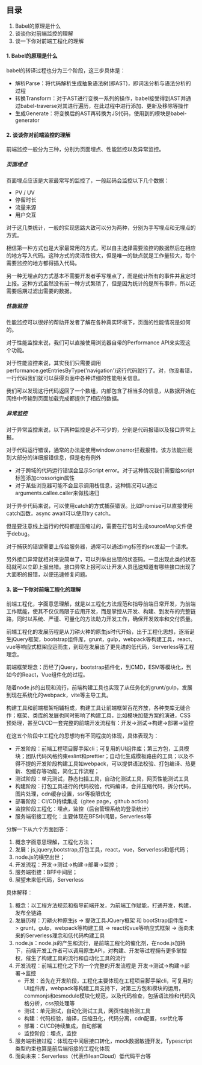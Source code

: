 ## 目录

1. Babel的原理是什么
2. 谈谈你对前端监控的理解
3. 谈一下你对前端工程化的理解

#### 1. Babel的原理是什么

babel的转译过程也分为三个阶段，这三步具体是：

- 解析Parse：将代码解析⽣成抽象语法树(即AST)，即词法分析与语法分析的过程
- 转换Transform：对于AST进⾏变换⼀系列的操作，babel接受得到AST并通过babel-traverse对其进⾏遍历，在此过程中进⾏添加、更新及移除等操作
- ⽣成Generate：将变换后的AST再转换为JS代码，使⽤到的模块是babel-generator

#### 2. 谈谈你对前端监控的理解

前端监控一般分为三种，分别为页面埋点、性能监控以及异常监控。

##### 页面埋点

页面埋点应该是大家最常写的监控了，一般起码会监控以下几个数据：

- PV / UV
- 停留时长
- 流量来源
- 用户交互

对于这几类统计，一般的实现思路大致可以分为两种，分别为手写埋点和无埋点的方式。

相信第一种方式也是大家最常用的方式，可以自主选择需要监控的数据然后在相应的地方写入代码。这种方式的灵活性很大，但是唯一的缺点就是工作量较大，每个需要监控的地方都得插入代码。

另一种无埋点的方式基本不需要开发者手写埋点了，而是统计所有的事件并且定时上报。这种方式虽然没有前一种方式繁琐了，但是因为统计的是所有事件，所以还需要后期过滤出需要的数据。

##### 性能监控

性能监控可以很好的帮助开发者了解在各种真实环境下，页面的性能情况是如何的。

对于性能监控来说，我们可以直接使用浏览器自带的Performance API来实现这个功能。

对于性能监控来说，其实我们只需要调用performance.getEntriesByType('navigation')这行代码就行了。对，你没看错，一行代码我们就可以获得页面中各种详细的性能相关信息。

我们可以发现这行代码返回了一个数组，内部包含了相当多的信息，从数据开始在网络中传输到页面加载完成都提供了相应的数据。

##### 异常监控

对于异常监控来说，以下两种监控是必不可少的，分别是代码报错以及接口异常上报。

对于代码运行错误，通常的办法是使用window.onerror拦截报错。该方法能拦截到大部分的详细报错信息，但是也有例外

- 对于跨域的代码运行错误会显示Script error。对于这种情况我们需要给script标签添加crossorigin属性
- 对于某些浏览器可能不会显示调用栈信息，这种情况可以通过arguments.callee.caller来做栈递归

对于异步代码来说，可以使用catch的方式捕获错误。比如Promise可以直接使用catch函数，async await可以使用try catch。

但是要注意线上运行的代码都是压缩过的，需要在打包时生成sourceMap文件便于debug。

对于捕获的错误需要上传给服务器，通常可以通过img标签的src发起一个请求。

另外接口异常就相对来说简单了，可以列举出出错的状态码。一旦出现此类的状态码就可以立即上报出错。接口异常上报可以让开发人员迅速知道有哪些接口出现了大面积的报错，以便迅速修复问题。

#### 3. 谈一下你对前端工程化的理解

前端工程化，字面意思理解，就是以工程化方法规范和指导前端日常开发，为前端工作赋能，使其不仅仅局限于应用开发，而是掌控从开发、构建、到发布的完整链路，同时以系统、严谨、可量化的方法助力开发工作，确保开发效率和交付质量。

前端工程化的发展历程是从刀耕火种的原生js时代开始，出于工程化思想，逐渐诞生jQuery框架，bootstrap组件库，grunt，gulp，webpack等构建工具，react、vue等响应式框架应运而生，到现在发展出了更先进的低代码，Serverless等工程理念。

前端框架理念：历经了jQuery，bootstrap插件化，到CMD，ESM等模块化，到如今的React，Vue组件化的过程。

随着node.js的出现和流行，前端构建工具也实现了从任务化的grunt/gulp，发展到现在系统化的webpack，vite等主导工具。

构建工具和前端框架相辅相成，构建工具让前端框架百花齐放，各种类库无缝合作；框架、类库的发展也同时影响了构建工具，比如模块加载方案的演进，CSS预处理，甚至CI/CD一套完整的前端开发流程有：开发->测试->构建->部署->监控

在这五个阶段中工程化的思想均有不同程度的体现，具体表现为：

- 开发阶段：前端工程项目脚手架cli；可复用的UI组件库；第三方包，工具模块；团队代码风格约束eslint和prettier；自动化生成模板路由的工具；以及不得不提的开发阶段构建工具如webpack，可以提供语法校验、打包编译、热更新、包缓存等功能，简化工作流程；
- 测试阶段：单元测试，静态扫描工具，自动化测试工具，网页性能测试工具
- 构建阶段：打包工具进行的代码校验，代码编译，合并压缩代码，拆分代码，图片处理，cdn缓存设置，ssr等极限优化
- 部署阶段：CI/CD持续集成（gitee page，github action）
- 监控阶段工程化：埋点，监控（后台管理系统的登录统计）
- 服务端衔接工程化：主要体现在BFS中间层，Serverless等

分解一下从六个方面回答：

1. 概念字面意思理解，工程化方法；
2. 发展：js,jquery,bootstrap,打包工具，react，vue，Serverless和低代码；
3. node.js的横空出世；
4. 开发流程：开发->测试->构建->部署->监控；
5. 服务端衔接：BFF中间层；
6. 展望未来低代码，Serverless

具体解释：

1. 概念：以工程方法规范和指导前端开发，为前端工作赋能，打通开发，构建，发布全链路
2. 发展历程：刀耕火种原生js -> 提效工具JQuery框架 和 bootStrap组件库 -> grunt，gulp，webpack等构建工具 -> react和vue等响应式框架 -> 面向未来的Serverless理念和低代码构建工具
3. node.js：node.js的产生和流行，是前端工程化的催化剂，在node.js加持下，前端开发工作者可以调用原生API，对构建、开发等过程拥有更多掌控权，催生了构建工具的流行和自动化工具的流行
4. 开发流程：前端工程化之下的一个完整的开发流程是 开发->测试->构建->部署->监控
    - 开发：首先在开发阶段，工程化主要体现在工程项目脚手架cli，可复用的UI组件库，webpack等构建工具支持下，对第三方包和模块的运用，commonjs和esmodule模块化规范，以及代码检查，包括语法检和代码风格分析，css预处理等
    - 测试：单元测试，自动化测试工具，网页性能检测工具
    - 构建：代码校验，编译，压缩丑化，代码分离，cdn配置，ssr优化等
    - 部署：CI/CD持续集成，自动部署
    - 监控阶段：埋点，监控
5. 服务端衔接过程：体现在中间层接口转化，mock数据敏捷开发，Typescript类型约束也算是前后端衔接的工程化体现
6. 面向未来：Serverless（代表作leanCloud）低代码平台等